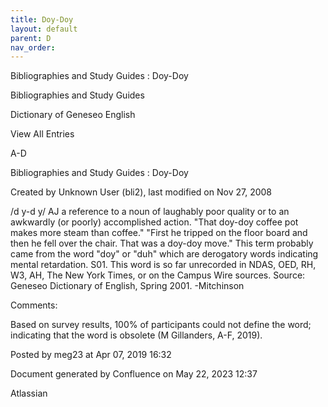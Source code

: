 ```yaml
---
title: Doy-Doy
layout: default
parent: D
nav_order:
---
```


Bibliographies and Study Guides : Doy-Doy

Bibliographies and Study Guides

Dictionary of Geneseo English

View All Entries

A-D

Bibliographies and Study Guides : Doy-Doy

Created by  Unknown User (bli2), last modified on Nov 27, 2008

/d y-d y/ AJ a reference to a noun of laughably poor quality or to an awkwardly (or poorly) accomplished action. &quot;That doy-doy coffee pot makes more steam than coffee.&quot; &quot;First he tripped on the floor board and then he fell over the chair. That was a doy-doy move.&quot; This term probably came from the word &quot;doy&quot; or &quot;duh&quot; which are derogatory words indicating mental retardation. S01. This word is so far unrecorded in NDAS, OED, RH, W3, AH, The New York Times, or on the Campus Wire sources. Source: Geneseo Dictionary of English, Spring 2001. -Mitchinson

Comments:

Based on survey results, 100% of participants could not define the word; indicating that the word is obsolete (M Gillanders, A-F, 2019).

Posted by meg23 at Apr 07, 2019 16:32

Document generated by Confluence on May 22, 2023 12:37

Atlassian
